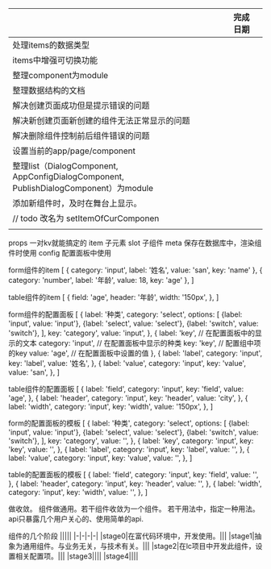 ||完成日期||
|-|-|-|
|处理items的数据类型|||
|items中增强可切换功能|||
|整理component为module|||
|整理数据结构的文档|||
|解决创建页面成功但是提示错误的问题|||
|解决新创建页面新创建的组件无法正常显示的问题|||
|解决删除组件控制前后组件错误的问题|||
|设置当前的app/page/component|||
|整理list（DialogComponent, AppConfigDialogComponent, PublishDialogComponent）为module|||
|添加新组件时，及时在舞台上显示。|||
|// todo 改名为 setItemOfCurComponen|||
||||

props 一对kv就能搞定的
item 子元素
slot 子组件
meta 保存在数据库中，渲染组件时使用
config 配置面板中使用

form组件的item
[
    {
        category: 'input',
        label: '姓名',
        value: 'san',
        key: 'name'
    },
    {
        category: 'number',
        label: '年龄',
        value: 18,
        key: 'age'
    },
]

table组件的item
[
    {
        field: 'age',
        header: '年龄',
        width: '150px',
    },
]

form组件的配置面板
[
    {
        label: '种类',
        category: 'select',
        options: [
            {label: 'input', value: 'input'},
            {label: 'select', value: 'select'},
            {label: 'switch', value: 'switch'},
        ],
        key: 'category',
        value: 'input',
    },
    {
        label: 'key',      // 在配置面板中的显示的文本
        category: 'input', // 在配置面板中显示的种类
        key: 'key',        // 配置组中项的key
        value: 'age',      // 在配置面板中设置的值
    },
    {
        label: 'label',
        category: 'input',
        key: 'label',
        value: '姓名',
    },
    {
        label: 'value',
        category: 'input',
        key: 'value',
        value: 'san',
    },
]

table组件的配置面板
[
    {
        label: 'field',
        category: 'input',
        key: 'field',
        value: 'age',
    },
    {
        label: 'header',
        category: 'input',
        key: 'header',
        value: 'city',
    },
    {
        label: 'width',
        category: 'input',
        key: 'width',
        value: '150px',
    },
]

form的配置面板的模板
[
    {
        label: '种类',
        category: 'select',
        options: [
            {label: 'input', value: 'input'},
            {label: 'select', value: 'select'},
            {label: 'switch', value: 'switch'},
        ],
        key: 'category',
        value: '',
    },
    {
        label: 'key',
        category: 'input',
        key: 'key',
        value: '',
    },
    {
        label: 'label',
        category: 'input',
        key: 'label',
        value: '',
    },
    {
        label: 'value',
        category: 'input',
        key: 'value',
        value: '',
    },
]

table的配置面板的模板
[
    {
        label: 'field',
        category: 'input',
        key: 'field',
        value: '',
    },
    {
        label: 'header',
        category: 'input',
        key: 'header',
        value: '',
    },
    {
        label: 'width',
        category: 'input',
        key: 'width',
        value: '',
    },
]

做收敛。
组件做通用。若干组件收敛为一个组件。
若干用法中，指定一种用法。
api只暴露几个用户关心的、使用简单的api.

组件的几个阶段
|||||
|-|-|-|-|
|stage0|在富代码环境中，开发使用。|||
|stage1|抽象为通用组件。与业务无关，与技术有关。|||
|stage2|在lc项目中开发此组件，设置相关配置项。|||
|stage3||||
|stage4||||
